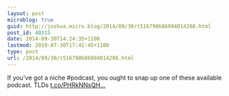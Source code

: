 ```yaml
---
layout: post
microblog: true
guid: http://joshua.micro.blog/2014/09/30/t516790686994014208.html
post_id: 40315
date: 2014-09-30T14:24:35+1100
lastmod: 2019-07-30T17:41:45+1100
type: post
url: /2014/09/30/t516790686994014208.html
---
```

If you've got a niche #podcast, you ought to snap up one of these available podcast. TLDs [t.co/PHRkNNsQH...](https://t.co/PHRkNNsQHX)
